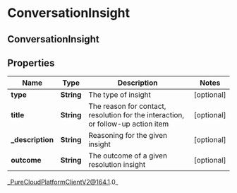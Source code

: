 # ConversationInsight

## ConversationInsight

## Properties

|Name | Type | Description | Notes|
|------------ | ------------- | ------------- | -------------|
| **type** | **String** | The type of insight | [optional] |
| **title** | **String** | The reason for contact, resolution for the interaction, or follow-up action item | [optional] |
| **_description** | **String** | Reasoning for the given insight | [optional] |
| **outcome** | **String** | The outcome of a given resolution insight | [optional] |



_PureCloudPlatformClientV2@164.1.0_
